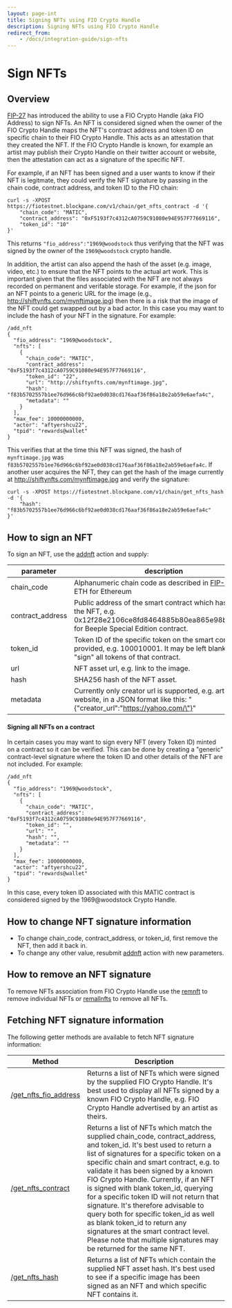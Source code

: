 ```yaml
---
layout: page-int
title: Signing NFTs using FIO Crypto Handle
description: Signing NFTs using FIO Crypto Handle
redirect_from:
    - /docs/integration-guide/sign-nfts
---
```


# Sign NFTs

## Overview

[FIP-27](https://github.com/fioprotocol/fips/blob/master/fip-0027.md) has introduced the ability to use a FIO Crypto Handle (aka FIO Address) to sign NFTs. An NFT is considered signed when the owner of the FIO Crypto Handle maps the NFT's contract address and token ID on specific chain to their FIO Crypto Handle. This acts as an attestation that they created the NFT. If the FIO Crypto Handle is known, for example an artist may publish their Crypto Handle on their twitter account or website, then the attestation can act as a signature of the specific NFT.

For example, if an NFT has been signed and a user wants to know if their NFT is legitmate, they could verify the NFT signature by passing in the chain code, contract address, and token ID to the FIO chain:

```
curl -s -XPOST https://fiotestnet.blockpane.com/v1/chain/get_nfts_contract -d '{
    "chain_code": "MATIC",
    "contract_address": "0xF5193f7c4312cA0759C91080e94E957F77669116",
    "token_id": "10"
}'
```

This returns `"fio_address":"1969@woodstock` thus verifying that the NFT was signed by the owner of the `1969@woodstock` crypto handle.


In addition, the artist can also append the hash of the asset (e.g. image, video, etc.) to ensure that the NFT points to the actual art work. This is important given that the files associated with the NFT are not always recorded on permanent and verifable storage. For example, if the json for an NFT points to a generic URL for the image (e.g., http://shiftynfts.com/mynftimage.jpg) then there is a risk that the image of the NFT could get swapped out by a bad actor. In this case you may want to include the hash of your NFT in the signature. For example:

```
/add_nft
{
  "fio_address": "1969@woodstock",
  "nfts": [
    {
      "chain_code": "MATIC",
      "contract_address": "0xF5193f7c4312cA0759C91080e94E957F77669116",
      "token_id": "22",
      "url": "http://shiftynfts.com/mynftimage.jpg",
      "hash": "f83b5702557b1ee76d966c6bf92ae0d038cd176aaf36f86a18e2ab59e6aefa4c",
      "metadata": ""
    }
  ],
  "max_fee": 10000000000,
  "actor": "aftyershcu22",
  "tpid": "rewards@wallet"
}
```

This verifies that at the time this NFT was signed, the hash of `mynftimage.jpg` was `f83b5702557b1ee76d966c6bf92ae0d038cd176aaf36f86a18e2ab59e6aefa4c`. If another user acquires the NFT, they can get the hash of the image currently at http://shiftynfts.com/mynftimage.jpg and verify the signature:

```
curl -s -XPOST https://fiotestnet.blockpane.com/v1/chain/get_nfts_hash -d '{
    "hash": "f83b5702557b1ee76d966c6bf92ae0d038cd176aaf36f86a18e2ab59e6aefa4c"
}'
```

## How to sign an NFT

To sign an NFT, use the [addnft]({{site.baseurl}}/pages/api/fio-api/#options-addnft) action and supply:

|parameter|description|
|---|---|
|chain_code|Alphanumeric chain code as described in [FIP-15](https://github.com/fioprotocol/fips/blob/master/fip-0015.md), e.g. ETH for Ethereum|
|contract_address|Public address of the smart contract which has minted the NFT, e.g. 0x12f28e2106ce8fd8464885b80ea865e98b465149 for Beeple Special Edition contract.|
|token_id|Token ID of the specific token on the smart contract provided, e.g. 100010001. It may be left blank to "sign" all tokens of that contract.|
|url|NFT asset url, e.g. link to the image.|
|hash|SHA256 hash of the NFT asset.|
|metadata|Currently only creator url is supported, e.g. artist’s website, in a JSON format like this: "{\"creator_url\":\"https://yahoo.com/\"}"|

#### Signing all NFTs on a contract

In certain cases you may want to sign every NFT (every Token ID) minted on a contract so it can be verified. This can be done by creating a "generic" contract-level signature where the token ID and other details of the NFT are not included. For example:

```
/add_nft
{
  "fio_address": "1969@woodstock",
  "nfts": [
    {
      "chain_code": "MATIC",
      "contract_address": "0xF5193f7c4312cA0759C91080e94E957F77669116",
      "token_id": "",
      "url": "",
      "hash": "",
      "metadata": ""
    }
  ],
  "max_fee": 10000000000,
  "actor": "aftyershcu22",
  "tpid": "rewards@wallet"
}
```

In this case, every token ID associated with this MATIC contract is considered signed by the 1969@woodstock Crypto Handle.

## How to change NFT signature information

- To change chain_code, contract_address, or token_id, first remove the NFT, then add it back in. 
- To change any other value, resubmit [addnft]({{site.baseurl}}/pages/api/fio-api/#options-addnft) action with new parameters.

## How to remove an NFT signature

To remove NFTs association from FIO Crypto Handle use the [remnft]({{site.baseurl}}/pages/api/fio-api/#options-remnft) to remove individual NFTs or [remallnfts]({{site.baseurl}}/pages/api/fio-api/#options-remallnfts) to remove all NFTs.

## Fetching NFT signature information

The following getter methods are available to fetch NFT signature information:

|Method|Description|
|---|---|
|[/get_nfts_fio_address]({{site.baseurl}}/pages/api/fio-api/#post-/get_nfts_fio_address)|Returns a list of NFTs which were signed by the supplied FIO Crypto Handle. It's best used to display all NFTs signed by a known FIO Crypto Handle, e.g. FIO Crypto Handle advertised by an artist as theirs.|
|[/get_nfts_contract]({{site.baseurl}}/pages/api/fio-api/#post-/get_nfts_contract)|Returns a list of NFTs which match the supplied chain_code, contract_address, and token_id. It's best used to return a list of signatures for a specific token on a specific chain and smart contract, e.g. to validate it has been signed by a known FIO Crypto Handle. Currently, if an NFT is signed with blank token_id, querying for a specific token ID will not return that signature. It's therefore advisable to query both for specific token_id as well as blank token_id to return any signatures at the smart contract level.  Please note that multiple signatures may be returned for the same NFT.|
|[/get_nfts_hash]({{site.baseurl}}/pages/api/fio-api/#post-/get_nfts_hash)|Returns a list of NFTs which contain the supplied NFT asset hash. It's best used to see if a specific image has been signed as an NFT and which specific NFT contains it.|
